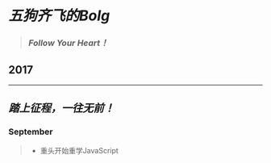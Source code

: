 # ***五狗齐飞的Bolg***
>### ***Follow Your Heart！***
## 2017
***
## ***踏上征程，一往无前！***
### September
>* 重头开始重学JavaScript
